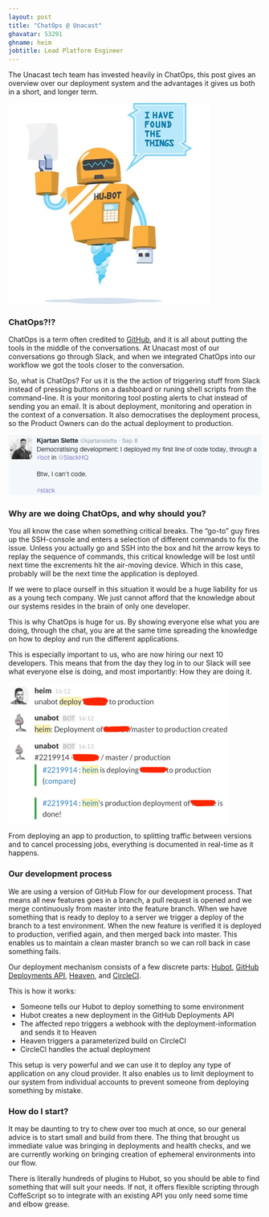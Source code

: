```yaml
---
layout: post
title: "ChatOps @ Unacast"
ghavatar: 53291
ghname: heim
jobtitle: Lead Platform Engineer
---
```



<div class="message">
  The Unacast tech team has invested heavily in ChatOps, this post gives an overview over our deployment system and the advantages it gives us both in a short, and longer term.
</div>

![Hubot](/images/chatops/hubot.jpg)

### ChatOps?!?
ChatOps is a term often credited to <a href="https://www.youtube.com/watch?v=NST3u-GjjFw">GitHub</a>, and it is all about putting the tools in the middle of the conversations. At Unacast most of our conversations go through Slack, and when we integrated ChatOps into our workflow we got the tools closer to the conversation.

So, what is ChatOps? For us it is the the action of triggering stuff from Slack instead of pressing buttons on a dashboard or runing shell scripts from the command-line. It is your monitoring tool posting alerts to chat instead of sending you an email. It is about deployment, monitoring and operation in the context of a conversation. It also democratises the deployment process, so the Product Owners can do the actual deployment to production.

![Kjartan deploys](/images/chatops/kjartan_deploys.png) 


### Why are we doing ChatOps, and why should you?
You all know the case when something critical breaks. The “go-to” guy fires up the SSH-console and enters a selection of different commands to fix the issue. Unless you actually go and SSH into the box and hit the arrow keys to replay the sequence of commands, this critical knowledge will be lost until next time the excrements hit the air-moving device. Which in this case, probably will be the next time the application is deployed. 

If we were to place ourself in this situation it would be a huge liability for us as a young tech company. We just cannot afford that the knowledge about our systems resides in the brain of only one developer. 

This is why ChatOps is huge for us. By showing everyone else what you are doing, through the chat, you are at the same time spreading the knowledge on how to deploy and run the different applications. 

This is especially important to us, who are now hiring our next 10 developers. This means that from the day they log in to our Slack will see what everyone else is doing, and most importantly: How they are doing it. 

![heim deploys](/images/chatops/heim_deploys.png)

From deploying an app to production, to splitting traffic between versions and to cancel processing jobs, everything is documented in real-time as it happens.

### Our development process

We are using a version of GitHub Flow for our development process. That means all new features goes in a branch, a pull request is opened and we merge continuously from master into the feature branch. When we have something that is ready to deploy to a server we trigger a deploy of the branch to a test environment. When the new feature is verified it is deployed to production, verified again, and then merged back into master. This enables us to maintain a clean master branch so we can roll back in case something fails.

Our deployment mechanism consists of a few discrete parts: <a href="https://hubot.gitub.com/">Hubot</a>, <a href="https://developer.github.com/v3/repos/deployments/">GitHub Deployments API</a>, <a href="https://github.com/atmos/heaven">Heaven</a>, and <a href="https://circleci.com/">CircleCI</a>.

This is how it works:

* Someone tells our Hubot to deploy something to some environment
* Hubot creates a new deployment in the GitHub Deployments API
* The affected repo triggers a webhook with the deployment-information and sends it to Heaven
* Heaven triggers a parameterized build on CircleCI
* CircleCI handles the actual deployment

This setup is very powerful and we can use it to deploy any type of application on any cloud provider. It also enables us to limit deployment to our system from individual accounts to prevent someone from deploying something by mistake.

### How do I start?

It may be daunting to try to chew over too much at once, so our general advice is to start small and build from there. The thing that brought us immediate value was bringing in deployments and health checks, and we are currently working on bringing creation of ephemeral environments into our flow. 

There is literally hundreds of plugins to Hubot, so you should be able to find something that will suit your needs. If not, it offers flexible scripting through CoffeScript so to integrate with an existing API you only need some time and elbow grease.



